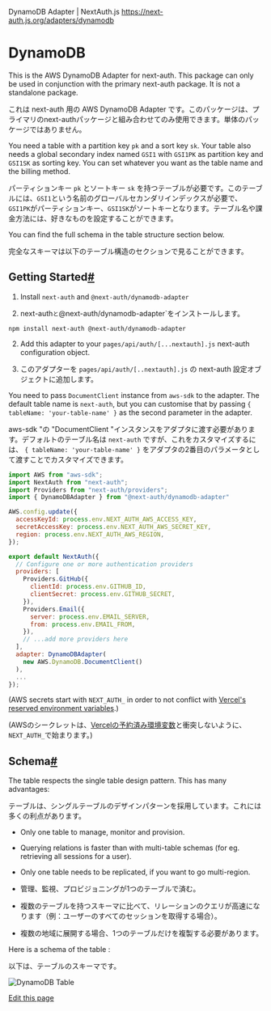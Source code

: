 DynamoDB Adapter | NextAuth.js
https://next-auth.js.org/adapters/dynamodb





# DynamoDB



This is the AWS DynamoDB Adapter for next-auth. This package can only be used in conjunction with the primary next-auth package. It is not a standalone package.


これは next-auth 用の AWS DynamoDB Adapter です。このパッケージは、プライマリのnext-authパッケージと組み合わせてのみ使用できます。単体のパッケージではありません。



You need a table with a partition key `pk` and a sort key `sk`. Your table also needs a global secondary index named `GSI1` with `GSI1PK` as partition key and `GSI1SK` as sorting key. You can set whatever you want as the table name and the billing method.

パーティションキー `pk` とソートキー `sk` を持つテーブルが必要です。このテーブルには、`GSI1`という名前のグローバルセカンダリインデックスが必要で、`GSI1PK`がパーティションキー、`GSI1SK`がソートキーとなります。テーブル名や課金方法には、好きなものを設定することができます。



You can find the full schema in the table structure section below.


完全なスキーマは以下のテーブル構造のセクションで見ることができます。



## Getting Started[#](#getting-started "Direct link to heading")



1.  Install `next-auth` and `@next-auth/dynamodb-adapter`


1.  next-auth`と`@next-auth/dynamodb-adapter`をインストールします。

```
npm install next-auth @next-auth/dynamodb-adapter

```


2.  Add this adapter to your `pages/api/auth/[...nextauth].js` next-auth configuration object.


2.  このアダプターを `pages/api/auth/[..nextauth].js` の next-auth 設定オブジェクトに追加します。




You need to pass `DocumentClient` instance from `aws-sdk` to the adapter. The default table name is `next-auth`, but you can customise that by passing `{ tableName: 'your-table-name' }` as the second parameter in the adapter.

aws-sdk "の "DocumentClient "インスタンスをアダプタに渡す必要があります。デフォルトのテーブル名は `next-auth` ですが、これをカスタマイズするには、 `{ tableName: 'your-table-name' }` をアダプタの2番目のパラメータとして渡すことでカスタマイズできます。

```pages/api/auth/[...nextauth].js
import AWS from "aws-sdk";
import NextAuth from "next-auth";
import Providers from "next-auth/providers";
import { DynamoDBAdapter } from "@next-auth/dynamodb-adapter"

AWS.config.update({
  accessKeyId: process.env.NEXT_AUTH_AWS_ACCESS_KEY,
  secretAccessKey: process.env.NEXT_AUTH_AWS_SECRET_KEY,
  region: process.env.NEXT_AUTH_AWS_REGION,
});

export default NextAuth({
  // Configure one or more authentication providers
  providers: [
    Providers.GitHub({
      clientId: process.env.GITHUB_ID,
      clientSecret: process.env.GITHUB_SECRET,
    }),
    Providers.Email({
      server: process.env.EMAIL_SERVER,
      from: process.env.EMAIL_FROM,
    }),
    // ...add more providers here
  ],
  adapter: DynamoDBAdapter(
    new AWS.DynamoDB.DocumentClient()
  ),
  ...
});
```



(AWS secrets start with `NEXT_AUTH_` in order to not conflict with [Vercel's reserved environment variables](https://vercel.com/docs/environment-variables#reserved-environment-variables).)


(AWSのシークレットは、[Vercelの予約済み環境変数](https://vercel.com/docs/environment-variables#reserved-environment-variables)と衝突しないように、`NEXT_AUTH_`で始まります。)




## Schema[#](#schema "Direct link to heading")



The table respects the single table design pattern. This has many advantages:


テーブルは、シングルテーブルのデザインパターンを採用しています。これには多くの利点があります。



-   Only one table to manage, monitor and provision.
-   Querying relations is faster than with multi-table schemas (for eg. retrieving all sessions for a user).
-   Only one table needs to be replicated, if you want to go multi-region.


- 管理、監視、プロビジョニングが1つのテーブルで済む。
- 複数のテーブルを持つスキーマに比べて、リレーションのクエリが高速になります（例：ユーザーのすべてのセッションを取得する場合）。
- 複数の地域に展開する場合、1つのテーブルだけを複製する必要があります。



Here is a schema of the table :


以下は、テーブルのスキーマです。



![DynamoDB Table](https://i.imgur.com/hGZtWDq.png)



[Edit this page](https://github.com/nextauthjs/next-auth/edit/main/www/docs/adapters/dynamodb.md)







